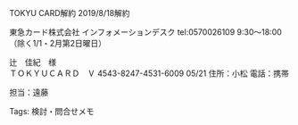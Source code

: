 TOKYU CARD解約
2019/8/18解約

東急カード株式会社 インフォメーションデスク
tel:0570026109
9:30～18:00（除く1/1・2月第2日曜日）

 辻　佳紀　様  
ＴＯＫＹＵＣＡＲＤ　Ｖ
4543-8247-4531-6009
 05/21
住所：小松
電話：携帯

担当：遠藤


Tags:
  検討・問合せメモ